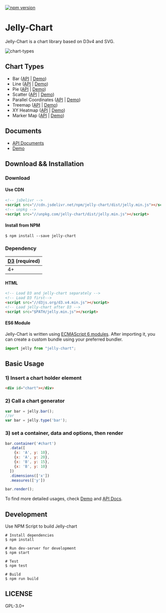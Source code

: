 [![npm version](https://badge.fury.io/js/jelly-chart.svg)](https://badge.fury.io/js/jelly-chart)

Jelly-Chart
===

Jelly-Chart is a chart library based on D3v4 and SVG.

![chart-types](https://user-images.githubusercontent.com/253408/36471496-f56f6ed6-1731-11e8-8eaf-e9446b32b3cd.png)

Chart Types
---
- Bar ([API](https://newsjelly.github.io/jelly-chart/release/latest/doc/Bar.html) | [Demo](https://newsjelly.github.io/jelly-chart/demo/grouped-bar))
- Line ([API](https://newsjelly.github.io/jelly-chart/release/latest/doc/Line.html) | [Demo](https://newsjelly.github.io/jelly-chart/demo/multi-line))
- Pie ([API](https://newsjelly.github.io/jelly-chart/release/latest/doc/Pie.html) | [Demo](https://newsjelly.github.io/jelly-chart/demo/donut-pie))
- Scatter ([API](https://newsjelly.github.io/jelly-chart/release/latest/doc/Scatter.html) | [Demo](https://newsjelly.github.io/jelly-chart/demo/color-scatter))
- Parallel Coordinates ([API](https://newsjelly.github.io/jelly-chart/release/latest/doc/ParCoords.html) | [Demo](https://newsjelly.github.io/jelly-chart/demo/color-par-coords))
- Treemap ([API](https://newsjelly.github.io/jelly-chart/release/latest/doc/Treemap.html) | [Demo](https://newsjelly.github.io/jelly-chart/demo/treemap))
- XY Heatmap ([API](https://newsjelly.github.io/jelly-chart/release/latest/doc/XYHeatmap.html) | [Demo](https://newsjelly.github.io/jelly-chart/demo/xy-heatmap))
- Marker Map ([API](https://newsjelly.github.io/jelly-chart/release/latest/doc/MarkerMap.html) | [Demo](https://newsjelly.github.io/jelly-chart/demo/address-marker-map))

Documents
---
- [API Documents](https://newsjelly.github.io/jelly-chart/release/latest/doc)
- [Demo](https://newsjelly.github.io/jelly-chart/demo)


Download && Installation
---

### Download

#### Use CDN

```html
<!-- jsDelivr -->
<script src="//cdn.jsdelivr.net/npm/jelly-chart/dist/jelly.min.js"></script> 
<!-- unpkg -->
<script src="//unpkg.com/jelly-chart/dist/jelly.min.js"></script> 

```

#### Install from NPM
```
$ npm install --save jelly-chart
```

### Dependency
|[D3](https://d3js.org/) (required)|
| --- |
| 4+ |

#### HTML

```html
<!-- Load D3 and jelly-chart separately -->
<!-- Load D3 first-->
<script src="//d3js.org/d3.v4.min.js"></script>    
<!-- Load jelly-chart after D3 -->
<script src="$PATH/jelly.min.js"></script>
```

#### ES6 Module
Jelly-Chart is written using [ECMAScript 6 modules](http://2ality.com/2014/09/es6-modules-final.html). After importing it, you can create a custom bundle using your preferred bundler.

```js
import jelly from "jelly-chart";
```

Basic Usage
---
### 1) Insert a chart holder element

```html
<div id="chart"></div>
```

### 2) Call a chart generator

```javascript
var bar = jelly.bar();
//or
var bar = jelly.type('bar');
```

### 3) set a container, data and options, then render

```javascript
bar.container('#chart')
  .data([
    {x: 'A', y: 10},
    {x: 'A', y: 20},
    {x: 'B', y: 15},
    {x: 'B', y: 10}
  ])
  .dimensions(['x'])
  .measures(['y'])

bar.render();
```

To find more detailed usages, check [Demo](https://newsjelly.github.io/jelly-chart/release/latest/doc/Bar.html) and [API Docs](https://newsjelly.github.io/jelly-chart/release/latest/doc/).



Development
---
Use NPM Script to build Jelly-chart

```
# Install dependencies
$ npm install

# Run dev-server for development
$ npm start

# Test
$ npm test

# Build
$ npm run build
```

LICENSE
---
GPL-3.0+
